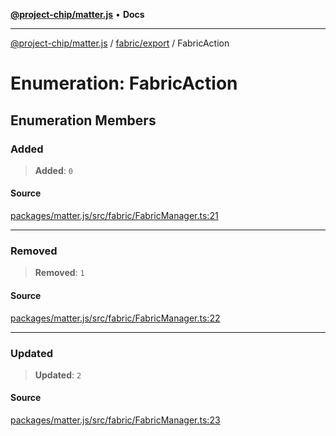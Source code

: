 [**@project-chip/matter.js**](../../../README.md) • **Docs**

***

[@project-chip/matter.js](../../../modules.md) / [fabric/export](../README.md) / FabricAction

# Enumeration: FabricAction

## Enumeration Members

### Added

> **Added**: `0`

#### Source

[packages/matter.js/src/fabric/FabricManager.ts:21](https://github.com/project-chip/matter.js/blob/7a8cbb56b87d4ccf34bec5a9a95ab40a1711324f/packages/matter.js/src/fabric/FabricManager.ts#L21)

***

### Removed

> **Removed**: `1`

#### Source

[packages/matter.js/src/fabric/FabricManager.ts:22](https://github.com/project-chip/matter.js/blob/7a8cbb56b87d4ccf34bec5a9a95ab40a1711324f/packages/matter.js/src/fabric/FabricManager.ts#L22)

***

### Updated

> **Updated**: `2`

#### Source

[packages/matter.js/src/fabric/FabricManager.ts:23](https://github.com/project-chip/matter.js/blob/7a8cbb56b87d4ccf34bec5a9a95ab40a1711324f/packages/matter.js/src/fabric/FabricManager.ts#L23)

